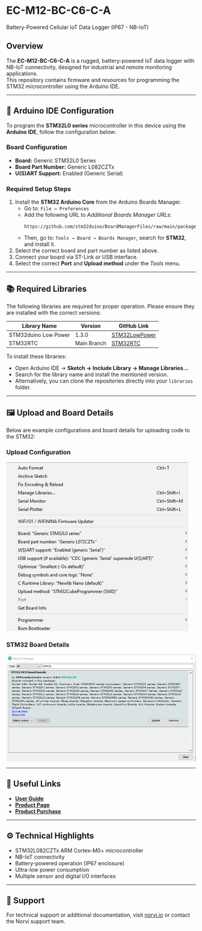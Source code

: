 # EC-M12-BC-C6-C-A  
Battery-Powered Cellular IoT Data Logger (IP67 - NB-IoT)

## Overview  
The **EC-M12-BC-C6-C-A** is a rugged, battery-powered IoT data logger with NB-IoT connectivity, designed for industrial and remote monitoring applications.  
This repository contains firmware and resources for programming the STM32 microcontroller using the Arduino IDE.

---

## 🧩 Arduino IDE Configuration  

To program the **STM32L0 series** microcontroller in this device using the **Arduino IDE**, follow the configuration below:

### Board Configuration  
- **Board:** Generic STM32L0 Series  
- **Board Part Number:** Generic L082CZTx  
- **U(S)ART Support:** Enabled (Generic Serial)  

### Required Setup Steps  
1. Install the **STM32 Arduino Core** from the Arduino Boards Manager.  
   - Go to: `File → Preferences`  
   - Add the following URL to *Additional Boards Manager URLs*:  
     ```
     https://github.com/stm32duino/BoardManagerFiles/raw/main/package_stmicroelectronics_index.json
     ```
   - Then, go to: `Tools → Board → Boards Manager`, search for **STM32**, and install it.  
2. Select the correct board and part number as listed above.  
3. Connect your board via ST-Link or USB interface.  
4. Select the correct **Port** and **Upload method** under the *Tools* menu.  

---

## 📚 Required Libraries  

The following libraries are required for proper operation. Please ensure they are installed with the correct versions:

| Library Name | Version | GitHub Link |
|---------------|----------|-------------|
| STM32duino Low Power | 1.3.0 | [STM32LowPower](https://github.com/stm32duino/STM32LowPower) |
| STM32RTC | Main Branch | [STM32RTC](https://github.com/stm32duino/STM32RTC?files=1) |

To install these libraries:  
- Open Arduino IDE → **Sketch → Include Library → Manage Libraries...**  
- Search for the library name and install the mentioned version.  
- Alternatively, you can clone the repositories directly into your `libraries` folder.

---

## 🖼️ Upload and Board Details  

Below are example configurations and board details for uploading code to the STM32:

### Upload Configuration  
![Upload Details](images/upload_details.png)

### STM32 Board Details  
![STM32 Board Details](images/stem32_board_details.png)

---

## 🔗 Useful Links  

- [**User Guide**](https://norvi.io/docs/ec-m12-bc-c6-c-a-user-guide/)  
- [**Product Page**](https://norvi.io/battery-powered-data-logger-ip67-nb-iot/)  
- [**Product Purchase**](https://shop.norvi.lk/products/battery-powered-cellular-iot-data-logger-ip67-nb-iot-ec-m12-bc-c6-c-a)

---

## ⚙️ Technical Highlights  
- STM32L082CZTx ARM Cortex-M0+ microcontroller  
- NB-IoT connectivity  
- Battery-powered operation (IP67 enclosure)  
- Ultra-low power consumption  
- Multiple sensor and digital I/O interfaces  

---

## 📧 Support  
For technical support or additional documentation, visit [norvi.io](https://norvi.io) or contact the Norvi support team.
